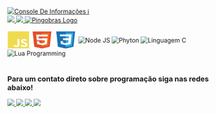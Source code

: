 <a href="https://pingobras.glitch.me">
 <img src="https://readme-typing-svg.demolab.com?font=Monoton&weight=800&duration=2000&pause=1000&color=CC00FF&background=000000&center=verdadeiro&vCenter=verdadeiro&multiline=true&repeat=verdadeiro&width=550&height=200&lines=Bem-vindo(a)+ao+perfil+de+LUIS+DAS+ARTIMANHAS%F0%9F%98%81;DESENVOLVEDOR+DE+JOGOS.;T%C3%89CNICO+DE+INFORMATICA.;T%C3%89CNICO+DE+MONTAGEM+E+MANUTEN%C3%87%C3%83O+DE+COMPUTADORES.;T%C3%89CNICO+DE+REDES." alt="Console De Informações ℹ" />
</a>

 <div>
   <a href="https://github.com/LUISDASARTIMANHAS">
   <img width="55%"
    src="https://github-readme-stats.vercel.app/api?username=LUISDASARTIMANHAS&show_icons=true&theme=tokyonight&include_all_commits=true&count_private=true"/> 
   <img width="55%"
    src="https://github-readme-stats.vercel.app/api/top-langs/?username=LUISDASARTIMANHAS&layout=compact&langs_count=10&theme=tokyonight"/>
    </a>
 
 <a href="https://pingobras.glitch.me" target="_blank">
    <img width="55%"
     src="https://cdn.glitch.global/b39d6a4a-0e14-4b41-930d-29d3ccd6c137/PINGOBRAS LOGO.png?v=1678209428960"    
     alt="Pingobras Logo"/>
    </a>

</div>
<div style="display: inline_block">
 <br>
  <img align="center" alt="Js" height="40" width="50" src="https://raw.githubusercontent.com/devicons/devicon/master/icons/javascript/javascript-plain.svg">
  <img align="center" alt="HTML" height="40" width="50" src="https://raw.githubusercontent.com/devicons/devicon/master/icons/html5/html5-original.svg">
  <img align="center" alt="CSS" height="40" width="50" src="https://raw.githubusercontent.com/devicons/devicon/master/icons/css3/css3-original.svg">
  <img align="center" alt="Node JS" height="40" width="50" src="https://seeklogo.com/images/N/nodejs-logo-FBE122E377-seeklogo.com.png">
  <img align="center" alt="Phyton" height="40" width="50" src="https://upload.wikimedia.org/wikipedia/commons/c/c3/Python-logo-notext.svg">
  <img align="center" alt="Linguagem C" height="40" width="50" src="https://encrypted-tbn0.gstatic.com/images?q=tbn:ANd9GcSX-S3xMEHcUAbj5BZGBoQA4zkREQotxhX_OY93k0OEkw&s">
  <img align="center" alt="Lua Programming" height="40" width="50" src="https://www.lua.org/images/lua30.gif">
</div>
 
 <br>
 
  ### Para um contato direto sobre programação siga nas redes abaixo!
 
<div sync="785Ping"> 
 <a href="https://discord.gg/TUpNd6CQgg" target="_blank">
  <img src="https://img.shields.io/badge/Discord-7289DA?style=for-the-badge&logo=discord&logoColor=white" target="_blank">
 </a> 
  <a href = "mailto:luisaugustodesouza785@gmail.com">
   <img src="https://img.shields.io/badge/-Gmail-%23333?style=for-the-badge&logo=gmail&logoColor=white" target="_blank">
 </a>
 <a href="https://wa.me/5527995744791" target="_blank">
  <img src="https://static.whatsapp.net/rsrc.php/v3/yz/r/ujTY9i_Jhs1.png" target="_blank">
 </a> 
 
 <a href="https://ava.cefor.ifes.edu.br/user/profile.php?id=106968" target="_blank">
  <img src="https://ifes.edu.br/templates/padraogoverno01/favicon-32x32.png" >
 </a> 

</div>
